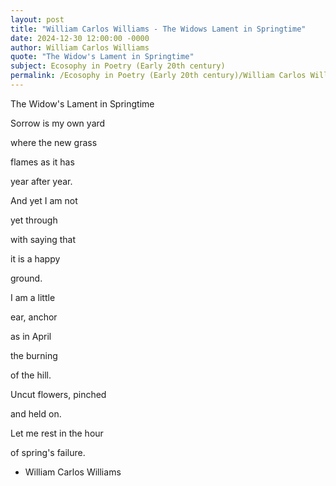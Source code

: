 ```yaml
---
layout: post
title: "William Carlos Williams - The Widows Lament in Springtime"
date: 2024-12-30 12:00:00 -0000
author: William Carlos Williams
quote: "The Widow's Lament in Springtime"
subject: Ecosophy in Poetry (Early 20th century)
permalink: /Ecosophy in Poetry (Early 20th century)/William Carlos Williams/William Carlos Williams - The Widows Lament in Springtime
---
```


The Widow's Lament in Springtime

Sorrow is my own yard

where the new grass

flames as it has

year after year.

And yet I am not

yet through

with saying that

it is a happy

ground.

I am a little

ear, anchor

as in April

the burning

of the hill.

Uncut flowers, pinched

and held on.

Let me rest in the hour

of spring's failure.

- William Carlos Williams
